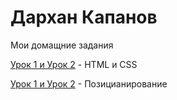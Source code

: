 # Дархан Капанов
 Мои домащние задания

[Урок 1 и Урок 2](Darkhan03.github.io/Ls_1and2/ "Урок 1 и Урок 2") - HTML и CSS

[Урок 1 и Урок 2](https://darkhan03.github.io/Ls6/ "Урок 1 и Урок 2") - Позицианирование
